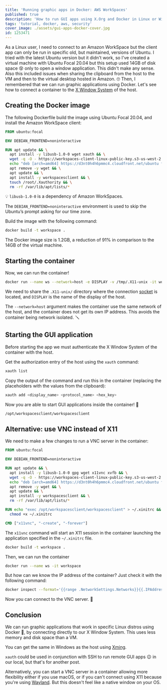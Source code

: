 ```yaml
---
title: 'Running graphic apps in Docker: AWS WorkSpaces'
published: true
description: 'How to run GUI apps using X.Org and Docker in Linux or Windows'
tags: 'tutorial, docker, aws, security'
cover_image: ./assets/gui-apps-docker-cover.jpg
id: 1253471
---
```


As a Linux user, I need to connect to an Amazon WorkSpace but the client app can only be run in specific old, but maintained, versions of Ubuntu. I tried with the latest Ubuntu version but it didn't work, so I've created a virtual machine with Ubuntu Focal 20.04 but this setup used 14GB of disk space 😵 only to open a window application. This didn't make any sense. Also this included issues when sharing the clipboard from the host to the VM and then to the virtual desktop hosted in Amazon. 🙄
Then, I remembered that we can run graphic applications using Docker. Let's see how to connect a container to the [X Window System](https://en.wikipedia.org/wiki/X_Window_System) of the host.

## Creating the Docker image

The following Dockerfile build the image using Ubuntu Focal 20.04, and install the Amazon WorkSpace client:

```Dockerfile
FROM ubuntu:focal

ENV DEBIAN_FRONTEND=noninteractive

RUN apt update && \
  apt install -y libusb-1.0-0 wget xauth && \
  wget -q -O - https://workspaces-client-linux-public-key.s3-us-west-2.amazonaws.com/ADB332E7.asc | apt-key add - && \
  echo "deb [arch=amd64] https://d3nt0h4h6pmmc4.cloudfront.net/ubuntu focal main" > /etc/apt/sources.list.d/amazon-workspaces-clients.list && \
  apt remove -y wget && \
  apt update && \
  apt install -y workspacesclient && \
  touch /root/.Xauthority && \
  rm -rf /var/lib/apt/lists/*
```

💡 `libusb-1.0-0` is a dependency of Amazon WorkSpaces.

The `DEBIAN_FRONTEND=noninteractive` environment is used to skip the Ubuntu’s prompt asking for our time zone.

Build the image with the following command:

```bash
docker build -t workspace .
```

The Docker image size is 1.2GB, a reduction of 91% in comparison to the 14GB of the virtual machine.

## Starting the container

Now, we can run the container!

```bash
docker run --name ws --network=host -e DISPLAY -v /tmp/.X11-unix -it workspace
```

We need to share the `.X11-unix/` directory where the connection [socket](https://en.wikipedia.org/wiki/Unix_domain_socket) is located, and `DISPLAY` is the name of the display of the host.

The `--network=host` argument makes the container use the same network of the host, and the container does not get its own IP address. This avoids the container being network isolated. 🪛

## Starting the GUI application

Before starting the app we must authenticate the X Window System of the container with the host.

Get the authorization entry of the host using the `xauth` command:

```bash
xauth list
```

Copy the output of the command and run this in the container (replacing the placeholders with the values from the clipboard):

```bash
xauth add <display_name> <protocol_name> <hex_key>
```

Now you are able to start GUI applications inside the container! 🎉

```bash
/opt/workspacesclient/workspacesclient
```

## Alternative: use VNC instead of X11

We need to make a few changes to run a VNC server in the container:

```Dockerfile
FROM ubuntu:focal

ENV DEBIAN_FRONTEND=noninteractive

RUN apt update && \
  apt install -y libusb-1.0-0 gpg wget x11vnc xvfb && \
  wget -q -O - https://workspaces-client-linux-public-key.s3-us-west-2.amazonaws.com/ADB332E7.asc | apt-key add - && \
  echo "deb [arch=amd64] https://d3nt0h4h6pmmc4.cloudfront.net/ubuntu focal main" > /etc/apt/sources.list.d/amazon-workspaces-clients.list && \
  apt remove -y wget && \
  apt update && \
  apt install -y workspacesclient && \
  rm -rf /var/lib/apt/lists/*

RUN echo "exec /opt/workspacesclient/workspacesclient" > ~/.xinitrc && \
  chmod +x ~/.xinitrc

CMD ["x11vnc", "-create", "-forever"]
```

The `x11vnc` command will start an X11 session in the container launching the application specified in the `~/.xinitrc` file.

```bash
docker build -t workspace .
```

Then, we can run the container

```bash
docker run --name ws -it workspace
```

But how can we know the IP address of the container? Just check it with the following command:

```bash
docker inspect --format='{{range .NetworkSettings.Networks}}{{.IPAddress}}{{end}}' ws
```

Now you can connect to the VNC server. 🔌

## Conclusion

We can run graphic applications that work in specific Linux distros using Docker 🐋, by connecting directly to our X Window System. This uses less memory and disk space than a VM.

You can get the same in Windows as the host using [Xming](https://sourceforge.net/projects/xming/).

`xauth` could be used in conjunction with SSH to run remote GUI apps 😉 in our local, but that's for another post.

Alternatively, you can start a VNC server in a container allowing more flexibility either if you use macOS, or if you can't connect using X11 because you're using [Wayland](https://en.wikipedia.org/wiki/Wayland_(display_server_protocol)). But this doesn't feel like a native window on your OS.
